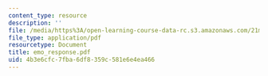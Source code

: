 ```yaml
---
content_type: resource
description: ''
file: /media/https%3A/open-learning-course-data-rc.s3.amazonaws.com/21m-734-lighting-design-for-the-theatre-fall-2003/4b3e6cfc7fba6df8359c581e6e4ea466_emo_response.pdf
file_type: application/pdf
resourcetype: Document
title: emo_response.pdf
uid: 4b3e6cfc-7fba-6df8-359c-581e6e4ea466
---
```

